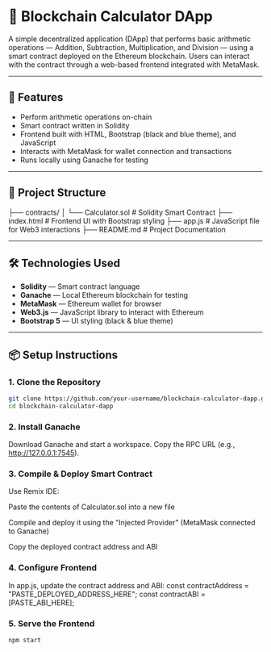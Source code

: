 # 🧮 Blockchain Calculator DApp

A simple decentralized application (DApp) that performs basic arithmetic operations — Addition, Subtraction, Multiplication, and Division — using a smart contract deployed on the Ethereum blockchain. Users can interact with the contract through a web-based frontend integrated with MetaMask.

---

## 🚀 Features

- Perform arithmetic operations on-chain
- Smart contract written in Solidity
- Frontend built with HTML, Bootstrap (black and blue theme), and JavaScript
- Interacts with MetaMask for wallet connection and transactions
- Runs locally using Ganache for testing

---

## 📂 Project Structure

├── contracts/
│ └── Calculator.sol # Solidity Smart Contract
├── index.html # Frontend UI with Bootstrap styling
├── app.js # JavaScript file for Web3 interactions
├── README.md # Project Documentation


---

## 🛠️ Technologies Used

- **Solidity** — Smart contract language
- **Ganache** — Local Ethereum blockchain for testing
- **MetaMask** — Ethereum wallet for browser
- **Web3.js** — JavaScript library to interact with Ethereum
- **Bootstrap 5** — UI styling (black & blue theme)

---

## 📦 Setup Instructions

### 1. Clone the Repository

```bash
git clone https://github.com/your-username/blockchain-calculator-dapp.git
cd blockchain-calculator-dapp
```

### 2. Install Ganache
Download Ganache and start a workspace. Copy the RPC URL (e.g., http://127.0.0.1:7545).

### 3. Compile & Deploy Smart Contract
Use Remix IDE:

Paste the contents of Calculator.sol into a new file

Compile and deploy it using the "Injected Provider" (MetaMask connected to Ganache)

Copy the deployed contract address and ABI

### 4. Configure Frontend
In app.js, update the contract address and ABI:
const contractAddress = "PASTE_DEPLOYED_ADDRESS_HERE";
const contractABI = [PASTE_ABI_HERE];

### 5. Serve the Frontend
```bash
npm start
